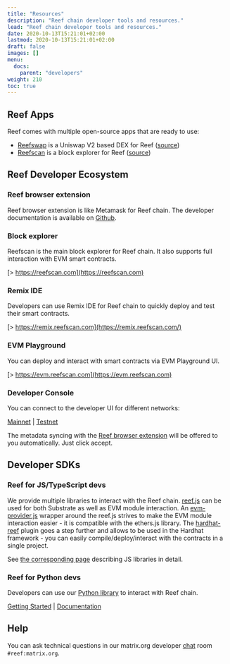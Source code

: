 ```yaml
---
title: "Resources"
description: "Reef chain developer tools and resources."
lead: "Reef chain developer tools and resources."
date: 2020-10-13T15:21:01+02:00
lastmod: 2020-10-13T15:21:01+02:00
draft: false
images: []
menu:
  docs:
    parent: "developers"
weight: 210
toc: true
---
```


## Reef Apps
Reef comes with multiple open-source apps that are ready to use:
 - [Reefswap](https://reefswap.com) is a Uniswap V2 based DEX for Reef ([source](https://github.com/reef-defi/reefswap-ui))
 - [Reefscan](https://reefscan.com) is a block explorer for Reef ([source](https://github.com/reef-defi/reef-explorer))

## Reef Developer Ecosystem


### Reef browser extension
Reef browser extension is like Metamask for Reef chain. The developer documentation is available on
[Github](https://github.com/reef-defi/browser-extension#readme).

### Block explorer
Reefscan is the main block explorer for Reef chain. It also supports full interaction with EVM smart
contracts.

[> https://reefscan.com](https://reefscan.com)

### Remix IDE
Developers can use Remix IDE for Reef chain to quickly deploy and test their smart contracts.

[> https://remix.reefscan.com](https://remix.reefscan.com/)

### EVM Playground
You can deploy and interact with smart contracts via EVM Playground UI.

[> https://evm.reefscan.com](https://evm.reefscan.com)

### Developer Console
You can connect to the developer UI for different networks:

[Mainnet](https://console.reefscan.com/?rpc=wss%3A%2F%2Frpc.reefscan.com%2Fws#/explorer) | [Testnet](https://console.reefscan.com/?rpc=wss%3A%2F%2Frpc-testnet.reefscan.com%2Fws#/explorer)

The metadata syncing with the [Reef browser extension](/docs/users/extension) will be offered to you automatically. Just click accept.

## Developer SDKs

### Reef for JS/TypeScript devs
We provide multiple libraries to interact with the Reef chain. [reef.js](https://github.com/reef-defi/reef.js) can be used for both Substrate as well as EVM module interaction. An [evm-provider.js](https://github.com/reef-defi/evm-provider.js/commits/master) wrapper around the reef.js strives to make the EVM module interaction easier - it is compatible with the ethers.js library. The [hardhat-reef](https://github.com/reef-defi/hardhat-reef) plugin goes a step further and allows to be used in the Hardhat framework - you can easily compile/deploy/interact with the contracts in a single project.


See [the corresponding page](/docs/developers/js_libraries) describing JS libraries in detail.



### Reef for Python devs
Developers can use our [Python library](https://pypi.org/project/reef-interface/) to interact with Reef chain.

[Getting Started](https://github.com/reef-defi/py-reef-interface#readme) | [Documentation](https://reef-defi.github.io/py-reef-interface/reefinterface/index.html)


## Help
You can ask technical questions in our matrix.org developer [chat](https://app.element.io/#/room/#reef:matrix.org) room `#reef:matrix.org`.
